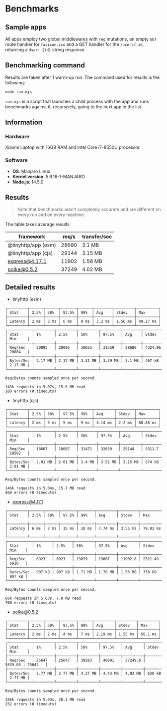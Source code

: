 # Benchmarks

## Sample apps

All apps employ two global middlewares with `req` mutations, an empty `GET` route handler for `favicon.ico` and a GET handler for the `/users/:id`, returning a `User: {id}` string response.

## Benchmarking command

Results are taken after 1 warm-up run. The command used for results is the following:

```sh
node run.mjs
```

`run.mjs` is a script that launches a child process with the app and runs benchmarks against it, recursively, going to the next app in the list.

## Information

### Hardware

Xiaomi Laptop with 16GB RAM and Intel Core i7-8550U processor.

### Software

- **OS**: Manjaro Linux
- **Kernel version**: 5.6.16-1-MANJARO
- **Node.js**: 14.5.0

## Results

> Note that benchmarks aren't completely accurate and are different on every run and on every machine.

The table takes average results

| framework           | req/s | transfer/sec |
| ------------------- | ----- | ------------ |
| @tinyhttp/app (esm) | 28680 | 3.1 MB       |
| @tinyhttp/app (cjs) | 29144 | 3.15 MB      |
| express@4.17.1      | 11902 | 1.56 MB      |
| polka@0.5.2         | 37249 | 4.02 MB      |

## Detailed results

- tinyhttp (esm)

```
┌─────────┬──────┬──────┬───────┬──────┬────────┬─────────┬──────────┐
│ Stat    │ 2.5% │ 50%  │ 97.5% │ 99%  │ Avg    │ Stdev   │ Max      │
├─────────┼──────┼──────┼───────┼──────┼────────┼─────────┼──────────┤
│ Latency │ 2 ms │ 3 ms │ 6 ms  │ 9 ms │ 3.2 ms │ 1.56 ms │ 49.27 ms │
└─────────┴──────┴──────┴───────┴──────┴────────┴─────────┴──────────┘
┌───────────┬─────────┬─────────┬─────────┬─────────┬────────┬─────────┬─────────┐
│ Stat      │ 1%      │ 2.5%    │ 50%     │ 97.5%   │ Avg    │ Stdev   │ Min     │
├───────────┼─────────┼─────────┼─────────┼─────────┼────────┼─────────┼─────────┤
│ Req/Sec   │ 20095   │ 20095   │ 30655   │ 31359   │ 28680  │ 4324.96 │ 20084   │
├───────────┼─────────┼─────────┼─────────┼─────────┼────────┼─────────┼─────────┤
│ Bytes/Sec │ 2.17 MB │ 2.17 MB │ 3.31 MB │ 3.39 MB │ 3.1 MB │ 467 kB  │ 2.17 MB │
└───────────┴─────────┴─────────┴─────────┴─────────┴────────┴─────────┴─────────┘

Req/Bytes counts sampled once per second.

143k requests in 5.07s, 15.5 MB read
100 errors (0 timeouts)
```

- tinyhttp (cjs)

```
┌─────────┬──────┬──────┬───────┬──────┬─────────┬────────┬──────────┐
│ Stat    │ 2.5% │ 50%  │ 97.5% │ 99%  │ Avg     │ Stdev  │ Max      │
├─────────┼──────┼──────┼───────┼──────┼─────────┼────────┼──────────┤
│ Latency │ 2 ms │ 3 ms │ 5 ms  │ 9 ms │ 3.14 ms │ 2.2 ms │ 80.88 ms │
└─────────┴──────┴──────┴───────┴──────┴─────────┴────────┴──────────┘
┌───────────┬─────────┬─────────┬────────┬─────────┬─────────┬────────┬─────────┐
│ Stat      │ 1%      │ 2.5%    │ 50%    │ 97.5%   │ Avg     │ Stdev  │ Min     │
├───────────┼─────────┼─────────┼────────┼─────────┼─────────┼────────┼─────────┤
│ Req/Sec   │ 18607   │ 18607   │ 31471  │ 32639   │ 29144   │ 5311.7 │ 18592   │
├───────────┼─────────┼─────────┼────────┼─────────┼─────────┼────────┼─────────┤
│ Bytes/Sec │ 2.01 MB │ 2.01 MB │ 3.4 MB │ 3.52 MB │ 3.15 MB │ 574 kB │ 2.01 MB │
└───────────┴─────────┴─────────┴────────┴─────────┴─────────┴────────┴─────────┘

Req/Bytes counts sampled once per second.

146k requests in 5.04s, 15.7 MB read
400 errors (0 timeouts)
```

- express@4.17.1

```
┌─────────┬──────┬──────┬───────┬───────┬─────────┬─────────┬──────────┐
│ Stat    │ 2.5% │ 50%  │ 97.5% │ 99%   │ Avg     │ Stdev   │ Max      │
├─────────┼──────┼──────┼───────┼───────┼─────────┼─────────┼──────────┤
│ Latency │ 6 ms │ 7 ms │ 15 ms │ 18 ms │ 7.74 ms │ 3.55 ms │ 79.81 ms │
└─────────┴──────┴──────┴───────┴───────┴─────────┴─────────┴──────────┘
┌───────────┬────────┬────────┬─────────┬─────────┬─────────┬─────────┬────────┐
│ Stat      │ 1%     │ 2.5%   │ 50%     │ 97.5%   │ Avg     │ Stdev   │ Min    │
├───────────┼────────┼────────┼─────────┼─────────┼─────────┼─────────┼────────┤
│ Req/Sec   │ 6923   │ 6923   │ 13079   │ 13607   │ 11902.8 │ 2521.49 │ 6920   │
├───────────┼────────┼────────┼─────────┼─────────┼─────────┼─────────┼────────┤
│ Bytes/Sec │ 907 kB │ 907 kB │ 1.71 MB │ 1.78 MB │ 1.56 MB │ 330 kB  │ 907 kB │
└───────────┴────────┴────────┴─────────┴─────────┴─────────┴─────────┴────────┘

Req/Bytes counts sampled once per second.

60k requests in 5.03s, 7.8 MB read
700 errors (0 timeouts)
```

- polka@0.5.2

```
┌─────────┬──────┬──────┬───────┬──────┬─────────┬─────────┬─────────┐
│ Stat    │ 2.5% │ 50%  │ 97.5% │ 99%  │ Avg     │ Stdev   │ Max     │
├─────────┼──────┼──────┼───────┼──────┼─────────┼─────────┼─────────┤
│ Latency │ 2 ms │ 2 ms │ 4 ms  │ 7 ms │ 2.19 ms │ 1.55 ms │ 58.1 ms │
└─────────┴──────┴──────┴───────┴──────┴─────────┴─────────┴─────────┘
┌───────────┬─────────┬─────────┬─────────┬─────────┬─────────┬─────────┬─────────┐
│ Stat      │ 1%      │ 2.5%    │ 50%     │ 97.5%   │ Avg     │ Stdev   │ Min     │
├───────────┼─────────┼─────────┼─────────┼─────────┼─────────┼─────────┼─────────┤
│ Req/Sec   │ 25647   │ 25647   │ 39583   │ 40991   │ 37249.6 │ 5839.08 │ 25642   │
├───────────┼─────────┼─────────┼─────────┼─────────┼─────────┼─────────┼─────────┤
│ Bytes/Sec │ 2.77 MB │ 2.77 MB │ 4.27 MB │ 4.43 MB │ 4.02 MB │ 630 kB  │ 2.77 MB │
└───────────┴─────────┴─────────┴─────────┴─────────┴─────────┴─────────┴─────────┘

Req/Bytes counts sampled once per second.

186k requests in 5.03s, 20.1 MB read
252 errors (0 timeouts)
```
